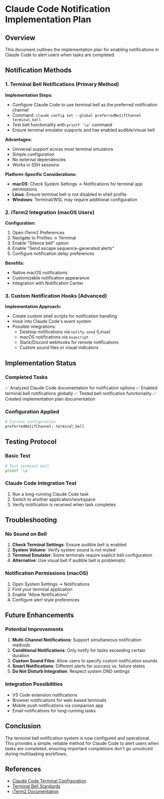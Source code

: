 # Claude Code Notification Implementation Plan

## Overview
This document outlines the implementation plan for enabling notifications in Claude Code to alert users when tasks are completed.

## Notification Methods

### 1. Terminal Bell Notifications (Primary Method)
**Implementation Steps:**
- Configure Claude Code to use terminal bell as the preferred notification channel
- Command: `claude config set --global preferredNotifChannel terminal_bell`
- Test bell functionality with `printf '\a'` command
- Ensure terminal emulator supports and has enabled audible/visual bell

**Advantages:**
- Universal support across most terminal emulators
- Simple configuration
- No external dependencies
- Works in SSH sessions

**Platform-Specific Considerations:**
- **macOS**: Check System Settings → Notifications for terminal app permissions
- **Linux**: Ensure terminal bell is not disabled in shell profile
- **Windows**: Terminal/WSL may require additional configuration

### 2. iTerm2 Integration (macOS Users)
**Configuration:**
1. Open iTerm2 Preferences
2. Navigate to Profiles → Terminal
3. Enable "Silence bell" option
4. Enable "Send escape sequence-generated alerts"
5. Configure notification delay preferences

**Benefits:**
- Native macOS notifications
- Customizable notification appearance
- Integration with Notification Center

### 3. Custom Notification Hooks (Advanced)
**Implementation Approach:**
- Create custom shell scripts for notification handling
- Hook into Claude Code's event system
- Possible integrations:
  - Desktop notifications via `notify-send` (Linux)
  - macOS notifications via `osascript`
  - Slack/Discord webhooks for remote notifications
  - Custom sound files or visual indicators

## Implementation Status

### Completed Tasks
✅ Analyzed Claude Code documentation for notification options
✅ Enabled terminal bell notifications globally
✅ Tested bell notification functionality
✅ Created implementation plan documentation

### Configuration Applied
```bash
# Current configuration
preferredNotifChannel: terminal_bell
```

## Testing Protocol

### Basic Test
```bash
# Test terminal bell
printf '\a'
```

### Claude Code Integration Test
1. Run a long-running Claude Code task
2. Switch to another application/workspace
3. Verify notification is received when task completes

## Troubleshooting

### No Sound on Bell
1. **Check Terminal Settings**: Ensure audible bell is enabled
2. **System Volume**: Verify system sound is not muted
3. **Terminal Emulator**: Some terminals require explicit bell configuration
4. **Alternative**: Use visual bell if audible bell is problematic

### Notification Permissions (macOS)
1. Open System Settings → Notifications
2. Find your terminal application
3. Enable "Allow Notifications"
4. Configure alert style preferences

## Future Enhancements

### Potential Improvements
1. **Multi-Channel Notifications**: Support simultaneous notification methods
2. **Conditional Notifications**: Only notify for tasks exceeding certain duration
3. **Custom Sound Files**: Allow users to specify custom notification sounds
4. **Smart Notifications**: Different alerts for success vs. failure states
5. **Do Not Disturb Integration**: Respect system DND settings

### Integration Possibilities
- VS Code extension notifications
- Browser notifications for web-based terminals
- Mobile push notifications via companion app
- Email notifications for long-running tasks

## Conclusion

The terminal bell notification system is now configured and operational. This provides a simple, reliable method for Claude Code to alert users when tasks are completed, ensuring important completions don't go unnoticed during multitasking workflows.

## References
- [Claude Code Terminal Configuration](https://docs.anthropic.com/en/docs/claude-code/terminal-config)
- [Terminal Bell Standards](https://en.wikipedia.org/wiki/Bell_character)
- [iTerm2 Documentation](https://iterm2.com/documentation.html)